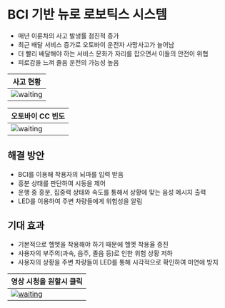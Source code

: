 # BCI 기반 뉴로 로보틱스 시스템

- 매년 이륜차의 사고 발생률 점진적 증가
- 최근 배달 서비스 증가로 오토바이 운전자 사망사고가 늘어남
- 더 빨리 배달해야 하는 서비스 문화가 자리를 잡으면서 이들의 안전이 위협
- 피로감을 느껴 졸음 운전의 가능성 높음

| 사고 현황 |
| ------ |
|![waiting](https://github.com/DunkHimYo/motorcycle-safety-helmet/blob/main/img/accident_status.png)|


| 오토바이 CC 빈도 |
| ------ |
|![waiting](https://github.com/DunkHimYo/motorcycle-safety-helmet/blob/main/img/motorcycle_total.png)|

## 해결 방안

- BCI를 이용해 착용자의 뇌파를 입력 받음
- 흥분 상태를 판단하여 시동을 제어
- 운행 중 흥분, 집중력 상태와 속도를 통해서 상황에 맞는 음성 메시지 출력
- LED를 이용하여 주변 차량들에게 위험성을 알림

## 기대 효과

- 기본적으로 헬멧을 착용해야 하기 때문에 헬멧 착용율 증진
- 사용자의 부주의(과속, 음주, 졸음 등)로 인한 위험 상황 저하
- 사용자의 상황을 주변 차량들이 LED를 통해 시각적으로 확인하여 미연에 방지

| 영상 시청을 원할시 클릭 |
| ------ |
|[![waiting](https://github.com/DunkHimYo/motorcycle-safety-helmet/blob/main/img/main_img.png)](https://youtu.be/KndvLGN82pY)|
